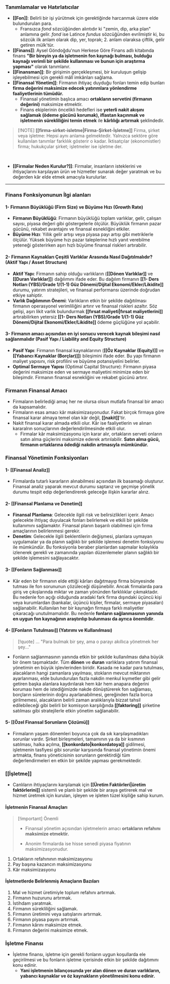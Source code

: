 ### Tanımlamalar ve Hatırlatıcılar


- **[[Fon]]**: Belirli bir işi yürütmek için gerektiğinde harcanmak üzere elde bulundurulan para. 
	- Fransızca *fond* sözcüğünden alıntıdır ki "zemin, dip, arka plan" anlamına gelir. *fond* ise Latince *fundus* sözcüğünden evrilmiştir ki, bu sözcük ilk anlam olarak dip, yer, toprak; 2. anlam olaraksa çiftlik, gelir getiren mülk'tür.  <br>
- **[[Finans]]**: Aysel Göndoğdu'nun Herkese Göre Finans adlı kitabında finans **"Bir bireyin ya da işletmenin fon kaynağı bulması, bulduğu kaynağı verimli bir şekilde kullanması ve bunun için araştırma yapması"** olarak tanımlanır. 
- **[[Finansman]]**: Bir girişimin gerçekleşmesi, bir kuruluşun gelişip işleyebilmesi için gerekli mâlî imkânları sağlama.<br>
- **[[Finansal Yönetim]]**: Firmanın ihtiyaç duyduğu fonları temin edip bunları **firma değerini maksimize edecek yatırımlara yönlendirme faaliyetlerinin tümüdür.**
	- Finansal yönetimin başlıca amacı **ortakların servetini (firmanın değerini)** maksimize etmektir.
	- Finans ekiplerinin öncelikli hedefleri ise **yeterli nakit akışını sağlamak (ödeme gücünü korumak), iflastan kaçınmak ve işletmenin sürekliliğini temin etmek** ile **kârlılığı artırmak** şeklindedir. <br>

 >[!NOTE] **[[firma-sirket-isletme|Firma-Şirket-İşletme]]**
> Firma, şirket veya işletme: Hepsi aynı anlama gelmektedir. Yalnızca sektöre göre kullanılan tanımlar farklılık gösterir o kadar. İktisatçılar (ekonomistler) firma; hukukçular şirket; işletmeler ise işletme der. 

<br>

- **[[Firmalar Neden Kurulur?]]**: Firmalar, insanların isteklerini ve ihtiyaçlarını karşılayan ürün ve hizmetler sunarak değer yaratmak ve bu değerden kâr elde etmek amacıyla kurulurlar.


---

### Finans Fonksiyonunun İlgi alanları
#### 1- Firmanın Büyüklüğü (Firm Size) ve Büyüme Hızı (Growth Rate)
- **Firmanın Büyüklüğü**: Firmanın büyüklüğü toplam varlıklar, gelir, çalışan sayısı, piyasa değeri gibi göstergelerle ölçülür. Büyüklük firmanın pazar gücünü, rekabet avantajını ve finansal esnekliğini etkiler.
- **Büyüme Hızı**: Yıllık gelir artışı veya piyasa payı artışı gibi metriklerle ölçülür. Yüksek büyüme hızı pazar taleplerine hızlı yanıt verebilme yeteneği gösterirken aşırı hızlı büyüme finansal riskleri artırabilir. 
#### 2- Firmanın Kaynakları Çeşitli Varlıklar Arasında Nasıl Dağıtılmalıdır? (Aktif Yapı / Asset Structure)
- **Aktif Yapı**: Firmanın sahip olduğu varlıkların (**[[Dönen Varlıklar]]** ve **[[Duran Varlıklar]]**) dağılımını ifade eder. Bu dağılım firmanın **[[1- Ders Notları (YBS)/Grade 1/(1-1)  Güz Dönemi/Dijital Ekonomi/Ekler/Likidite]]** durumu, yatırım stratejileri, ve finansal performansı üzerinde doğrudan etkiye sahiptir.
- **Varlık Dağılımının Önemi**: Varlıkların etkin bir şekilde dağıtılması firmanın operasyonel verimliliğini artırır ve finansal riskleri azaltır. Söz gelişi, aşırı likit varlık bulundurmak **[[fırsat maliyeti|fırsat maliyetlerini]]** artırabilirken yetersiz **[[1- Ders Notları (YBS)/Grade 1/(1-1)  Güz Dönemi/Dijital Ekonomi/Ekler/Likidite]]** ödeme güçlüğüne yol açabilir. 
#### 3- Firmanın amacı açısından en iyi sonucu verecek kaynak bileşimi nasıl sağlanmalıdır (Pasif Yapı / Liability and Equity Structure)
- **Pasif Yapı**: Firmanın finansal kaynaklarının (**[[Öz Kaynaklar (Equity)]]** ve **[[Yabancı Kaynaklar (Borçlar)]]**) bileşimini ifade eder. Bu yapı firmanın maliyet yapısını, risk profilini ve büyüme potansiyelini belirler.
- **Optimal Sermaye Yapısı** (Optimal Capital Structure): Firmanın piyasa değerini maksimize eden ve sermaye maliyetini minimize eden bir bileşimdir. Firmanın finansal esnekliğini ve rekabet gücünü artırır.

### Firmanın Finansal Amacı
- Firmaların belirlediği amaç her ne olursa olsun mutlafa finansal bir amacı da kapsamalıdır.
- Firmaların esas amacı kâr maksimizasyonudur. Fakat birçok firmaya göre finansal karar almaya temel olan kâr değil, **[[nakit]]**'tir. 
- Nakit finansal karar almada etkili olur. Kâr ise faaliyetlerin ve alınan kararalrın sonuçlarının değerlendirilmesinde etkili olur.
	- Firmalar kâr maksimizasyonu için karar alır, ortakların serveti onların satın alma güçlerini maksimize ederek artırılabilir. **Satın alma gücü, firmanın ortaklarına ödediği nakdin artmasıyla mümkündür.**

### Finansal Yönetimin Fonksiyonları
#### 1- [[Finansal Analiz]]
- Firmalarda tutarlı kararların alınabilmesi açısından ilk basamağı oluşturur. Finansal analiz yaparak mevcut durumu saptarız ve geçmişe yönelik durumu tespit edip değerlendirerek geleceğe ilişkin kararlar alırız.
#### 2- [[Finansal Planlama ve Denetim]]
- **Finansal Planlama**: Gelecekle ilgili risk ve belirsizlikleri içerir. Amacı gelecekte ihtiyaç duyulacak fonları belirlemek ve etkili bir şekilde kullanımını sağlamaktır. Finansal planın başarılı olabilmesi için firma amaçlarının belirlenmesi gerekir.
- **Denetim**: Gelecekle ilgili beklentilerin değişmesi, planlara uymayan uygulamalar ya da planın sağlıklı bir şekilde işlemesi denetim fonksiyonu ile mümkündür. Bu fonksiyonla beraber planlardan sapmalar kolaylıkla izlenerek gerekli ve zamanında yapılan düzenlemeler planın sağlıklı bir şekilde işlemesini sağlayacaktır.
#### 3- [[Fonların Sağlanması]]
- Kâr eden bir firmanın elde ettiği kârları dağıtmayıp firma bünyesinde tutması ile fon sorununun çözüleceği düşünebilir. Ancak firmalarda para giriş ve çıkışlarında miktar ve zaman yönünden farklılıklar çıkmaktadır. Bu nedenle fon açığı olduğunda aradaki fark firma dışındaki üçüncü kişi veya kurumlardan (bankalar, üçüncü kişiler, firmalar, sermaye piyasaları) sağlanabilir. Kullanılan her bir kaynağın firmaya farklı maliyetler çıkaracağı unutulmamalıdır. Bu nedenle **fonların sağlanmasının yanında en uygun fon kaynağının araştırılıp bulunması da ayrıca önemlidir**.
#### 4- [[Fonların Tutulması]] (Yatırımı ve Kullanılması)

> [!quote] ...
> "Para bulmak bir şey, ama o parayı akıllıca yönetmek her şey..."

- Fonların sağlanmasının yanında etkin bir şekilde kullanılması daha büyük bir önem taşımaktadır. Tüm **dönen** ve **duran** varlıklara yatırım finansal yönetimin en büyük işlevlerinden biridir. Kasada ne kadar para tutulması, alacakların hangi zamanlara yayılması, stokların mevcut miktarının ayarlanması, elde bulundurulan fazla nakdin menkul kıymetler gibi gelir getiren başka alanlara kaydırılarak hem kâr hem anapara değerini koruması hem de istediğimizde nakde dönüştürerek fon sağlaması, borçların sürelerinin doğru ayarlanabilmesi, gereğinden fazla borca girilmemesi, alacakların belirli zaman aralıklarıyla bizzat tahsil edilebileceği gibi belirli bir komisyon karşılığında **[[faktoring]]** şirketine satılması gibi stratejilerle etkin yönetim sağlanabilir.
#### 5- [[Özel Finansal Sorunların Çözümü]]
- Firmaların yaşam dönemleri boyunca çok da sık karşılaşmadıkları sorunlar vardır. Şirket birleşmeleri, tamamının ya da bir kısmının satılması, halka açılma, **[[konkordato|konkordatoya]]** gidilmesi, işletmenin tasfiyesi gibi sorunlar karşısında finansal yönetimin önemi artmakta, finans yöneticisinin sorunların gerektirdiği tüm değerlendirmeleri en etkin bir şekilde yapması gerekmektedir.

### **[[İşletme]]**
- Canlıların ihtiyaçlarını karşılamak için **[[Üretim Faktörleri|üretim faktörlerini]]** sistemli ve planlı bir şekilde bir araya getirerek mal ve hizmet üretmek için kurulan, işleyen ve işleten tüzel kişiliğe sahip kurum.
#### İşletmenin Finansal Amaçları

> [!important] Önemli
> - Finansal yönetim açısından işletmelerin amacı **ortakların refahını maksimize etmektir.**
> 
> - Anonim firmalarda ise hisse senedi piyasa fiyatının maksimizasyonudur.

1. Ortakların refahınının maksimizasyonu
2. Pay başına kazancın maksimizasyonu
3. Kâr maksimizasyonu

#### İşletmetlerde Belirlenmiş Amaçların Bazıları
1. Mal ve hizmet üretimiyle toplum refahını artırmak.
2. Firmanın huzurunu artırmak.
3. İstihdam yaratmak.
4. Firmanın sürekliliğini sağlamak.
5. Firmanın üretimini veya satışlarını artırmak.
6. Firmanın piyasa payını artırmak.
7. Firmanın kârını maksimize etmek.
8. Firmanın değerini maksimize etmek.

### İşletme Finansı
- İşletme finansı, işletme için gerekli fonların uygun koşullarda ele geçirilmesi ve bu fonların işletme içerisinde etkin bir şekilde dağıtımını konu edinir.
	- **Yani işletmenin bilançosunda yer alan dönen ve duran varlıkların, yabancı kaynaklar ve öz kaynakların yönetilmesini konu edinir.**